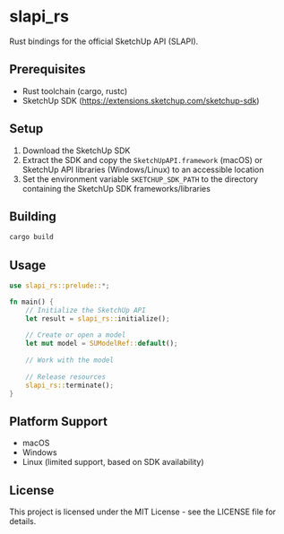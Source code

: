 # slapi_rs

Rust bindings for the official SketchUp API (SLAPI).

## Prerequisites

- Rust toolchain (cargo, rustc)
- SketchUp SDK (https://extensions.sketchup.com/sketchup-sdk)

## Setup

1. Download the SketchUp SDK
2. Extract the SDK and copy the `SketchUpAPI.framework` (macOS) or SketchUp API libraries (Windows/Linux) to an accessible location
3. Set the environment variable `SKETCHUP_SDK_PATH` to the directory containing the SketchUp SDK frameworks/libraries

## Building

```bash
cargo build
```

## Usage

```rust
use slapi_rs::prelude::*;

fn main() {
    // Initialize the SketchUp API
    let result = slapi_rs::initialize();
    
    // Create or open a model
    let mut model = SUModelRef::default();
    
    // Work with the model
    
    // Release resources
    slapi_rs::terminate();
}
```

## Platform Support

- macOS
- Windows
- Linux (limited support, based on SDK availability)

## License

This project is licensed under the MIT License - see the LICENSE file for details. 